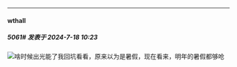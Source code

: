 ﻿
*****

####  wthall  
##### 5061#       发表于 2024-7-18 10:23

<img src="https://static.saraba1st.com/image/smiley/face2017/048.png" referrerpolicy="no-referrer">啥时候出光能了我回坑看看，原来以为是暑假，现在看来，明年的暑假都够呛

